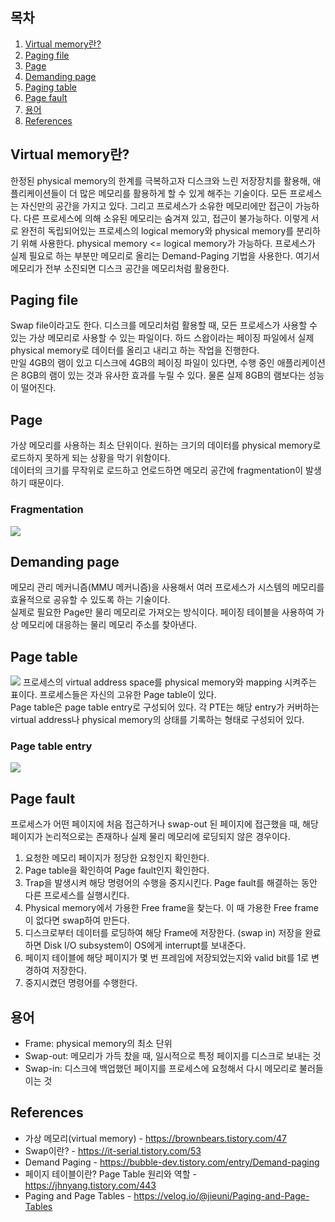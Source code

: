 ## 목차

1. [Virtual memory란?](#virtual-memory란)
2. [Paging file](#paging-file)
3. [Page](#page)
4. [Demanding page](#demanding-page)
5. [Paging table](#paging-table)
6. [Page fault](#page-fault)
7. [용어](#용어)
8. [References](#references)

## Virtual memory란?
한정된 physical memory의 한계를 극복하고자 디스크와 느린 저장장치를 활용해, 애플리케이션들이 더 많은 메모리를 활용하게 할 수 있게 해주는 기술이다. 모든 프로세스는 자신만의 공간을 가지고 있다. 그리고 프로세스가 소유한 메모리에만 접근이 가능하다. 다른 프로세스에 의해 소유된 메모리는 숨겨져 있고, 접근이 불가능하다. 이렇게 서로 완전히 독립되어있는 프로세스의 logical memory와 physical memory를 분리하기 위해 사용한다. physical memory <= logical memory가 가능하다. 프로세스가 실제 필요로 하는 부분만 메모리로 올리는 Demand-Paging 기법을 사용한다. 여기서 메모리가 전부 소진되면 디스크 공간을 메모리처럼 활용한다. 

## Paging file
Swap file이라고도 한다. 디스크를 메모리처럼 활용할 때, 모든 프로세스가 사용할 수 있는 가상 메모리로 사용할 수 있는 파일이다. 하드 스왑이라는 페이징 파일에서 실제 physical memory로 데이터를 올리고 내리고 하는 작업을 진행한다. \
만일 4GB의 램이 있고 디스크에 4GB의 페이징 파일이 있다면, 수행 중인 애플리케이션은 8GB의 램이 있는 것과 유사한 효과를 누릴 수 있다. 물론 실제 8GB의 램보다는 성능이 떨어진다. 

## Page
가상 메모리를 사용하는 최소 단위이다. 원하는 크기의 데이터를 physical memory로 로드하지 못하게 되는 상황을 막기 위함이다. \
데이터의 크기를 무작위로 로드하고 언로드하면 메모리 공간에 fragmentation이 발생하기 때문이다.

### Fragmentation
![](./image/virtual_memory/FragmentationDefragmentation.gif)

## Demanding page
메모리 관리 메커니즘(MMU 메커니즘)을 사용해서 여러 프로세스가 시스템의 메모리를 효율적으로 공유할 수 있도록 하는 기술이다. \
실제로 필요한 Page만 물리 메모리로 가져오는 방식이다. 페이징 테이블을 사용하여 가상 메모리에 대응하는 물리 메모리 주소를 찾아낸다. 

## Page table
![](./image/virtual_memory/page_table.png)
프로세스의 virtual address space를 physical memory와 mapping 시켜주는 표이다. 프로세스들은 자신의 고유한 Page table이 있다. \
Page table은 page table entry로 구성되어 있다. 각 PTE는 해당 entry가 커버하는 virtual address나 physical memory의 상태를 기록하는 형태로 구성되어 있다. 

### Page table entry
![](./image/virtual_memory/page_table_entrys.png)

## Page fault
프로세스가 어떤 페이지에 처음 접근하거나 swap-out 된 페이지에 접근했을 때, 해당 페이지가 논리적으로는 존재하나 실제 물리 메모리에 로딩되지 않은 경우이다. 
1. 요청한 메모리 페이지가 정당한 요청인지 확인한다.
2. Page table을 확인하여 Page fault인지 확인한다.
3. Trap을 발생시켜 해당 명령어의 수행을 중지시킨다. Page fault를 해결하는 동안 다른 프로세스를 실행시킨다.
4. Physical memory에서 가용한 Free frame을 찾는다. 이 때 가용한 Free frame이 없다면 swap하여 만든다.
5. 디스크로부터 데이터를 로딩하여 해당 Frame에 저장한다. (swap in) 저장을 완료하면 Disk I/O subsystem이 OS에게 interrupt를 보내준다.
6. 페이지 테이블에 해당 페이지가 몇 번 프레임에 저장되었는지와 valid bit를 1로 변경하여 저장한다.
7. 중지시켰던 명령어를 수행한다.

## 용어
* Frame: physical memory의 최소 단위
* Swap-out: 메모리가 가득 찼을 때, 일시적으로 특정 페이지를 디스크로 보내는 것
* Swap-in: 디스크에 백업했던 페이지를 프로세스에 요청해서 다시 메모리로 불러들이는 것


## References
* 가상 메모리(virtual memory) - https://brownbears.tistory.com/47
* Swap이란? - https://it-serial.tistory.com/53
* Demand Paging - https://bubble-dev.tistory.com/entry/Demand-paging
* 페이지 테이블이란? Page Table 원리와 역할 - https://jhnyang.tistory.com/443
* Paging and Page Tables - https://velog.io/@jieuni/Paging-and-Page-Tables
